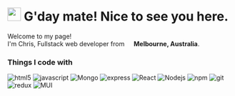 <h1><img src="https://emojis.slackmojis.com/emojis/images/1531849430/4246/blob-sunglasses.gif?1531849430" width="30"/> G'day mate! Nice to see you here.</h1>

<p>Welcome to my page! </br> I'm Chris, Fullstack web developer from <img src="https://image.flaticon.com/icons/svg/206/206618.svg" width="13"/> <b>Melbourne, Australia</b>. </p>
<h3>Things I code with</h3>
<p>


  <img alt="html5" src="https://img.shields.io/badge/-HTML5-E34F26?style=flat-square&logo=html5&logoColor=white" />
  <img alt="javascript" src="https://img.shields.io/badge/-JavaScript-F7DF1E?style=flat-square&logo=javascript&logoColor=white" />
  <img alt="Mongo" src="https://img.shields.io/badge/-MongoDB-234ea94b?style=flat-square&logo=mongodb&logoColor=white" />
  <img alt="express" src="https://img.shields.io/badge/-express-404D59?style=flat-square&logo=express&logoColor=white" />  
  <img alt="React" src="https://img.shields.io/badge/-React-45b8d8?style=flat-square&logo=react&logoColor=white" />
  <img alt="Nodejs" src="https://img.shields.io/badge/-Nodejs-43853d?style=flat-square&logo=Node.js&logoColor=white" />
  <img alt="npm" src="https://img.shields.io/badge/-NPM-CB3837?style=flat-square&logo=npm&logoColor=white" />
  <img alt="git" src="https://img.shields.io/badge/-Git-F05032?style=flat-square&logo=git&logoColor=white" />
  <img alt="redux" src="https://img.shields.io/badge/-Redux-764ABC?style=flat-square&logo=redux&logoColor=white" />
  <img alt="MUI" src="https://img.shields.io/badge/-Material--UI-0081CB?style=flat-square&logo=material-ui&logoColor=white" />
</p>

